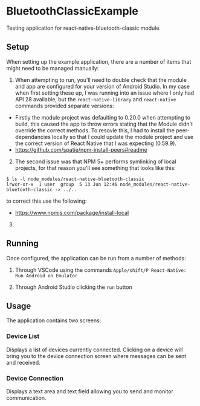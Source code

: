# BluetoothClassicExample

Testing application for react-native-bluetooth-classic module.

## Setup

When setting up the example application, there are a number of items that might need to be managed manually:

1. When attempting to run, you'll need to double check that the module and app are configured for your version of Android Studio.  In my case when first setting these up, I was running into an issue where I only had API 28 available, but the `react-native-library` and `react-native` commands provided separate versions:

  - Firstly the module project was defaulting to 0.20.0 when attempting to build, this caused the app to throw errors stating that the Module didn't override the correct methods.  To resovle this, I had to install the peer-dependancies locally so that I could update the module project and use the correct version of React Native that I was expecting (0.59.9).
  - https://github.com/spatie/npm-install-peers#readme

2. The second issue was that NPM 5+ performs symlinking of local projects, for that reason you'll see something that looks like this:
  ```
  $ ls -l node_modules/react-native-bluetooth-classic
  lrwxr-xr-x  1 user  group  5 13 Jun 12:46 node_modules/react-native-bluetooth-classic -> ../..
  ```

  to correct this use the following:
  - https://www.npmjs.com/package/install-local

3. 

## Running

Once configured, the application can be run from a number of methods:

1. Through VSCode using the commands `Apple/shift/P React-Native: Run Android on Emulator`

2. Through Android Studio clicking the `run` button

## Usage

The application contains two screens:

### Device List

Displays a list of devices currently connected.  Clicking on a device will bring you to the device connection screen where messages can be sent and received.

### Device Connection

Displays a text area and text field allowing you to send and monitor communication.  